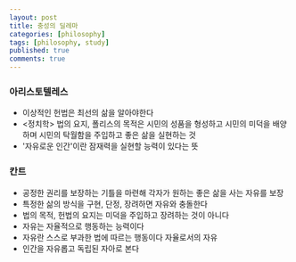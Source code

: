 ```yaml
---
layout: post
title: 충성의 딜레마
categories: [philosophy]
tags: [philosophy, study]
published: true
comments: true
---
```


### 아리스토텔레스
- 이상적인 헌법은 최선의 삶을 알아야한다
- <정치학> 법의 요지, 폴리스의 목적은 시민의 성품을 형성하고 시민의 미덕을 배양하며 시민의 탁월함을 주입하고 좋은 삶을 실현하는 것
- '자유로운 인간'이란 잠재력을 실현할 능력이 있다는 뜻

### 칸트
- 공정한 권리를 보장하는 기틀을 마련해 각자가 원하는 좋은 삶을 사는 자유를 보장
- 특정한 삶의 방식을 구현, 단정, 장려하면 자유와 충돌한다
- 법의 목적, 헌법의 요지는 미덕을 주입하고 장려하는 것이 아니다
- 자유는 자율적으로 행동하는 능력이다
- 자유란 스스로 부과한 법에 따르는 행동이다 자율로서의 자유
- 인간을 자유롭고 독립된 자아로 본다
 
 